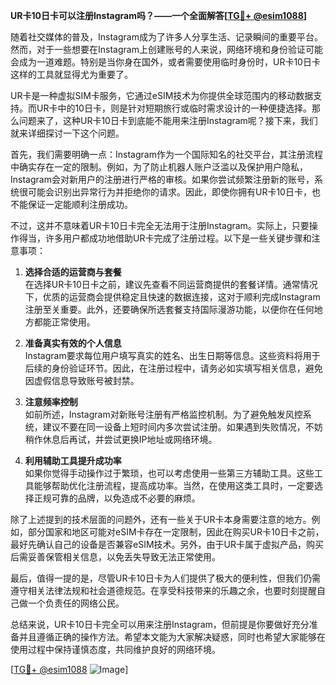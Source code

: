 **UR卡10日卡可以注册Instagram吗？——一个全面解答[[TG💪+ @esim1088](https://t.me/s/esim1088)]**

随着社交媒体的普及，Instagram成为了许多人分享生活、记录瞬间的重要平台。然而，对于一些想要在Instagram上创建账号的人来说，网络环境和身份验证可能会成为一道难题。特别是当你身在国外，或者需要使用临时身份时，UR卡10日卡这样的工具就显得尤为重要了。

UR卡是一种虚拟SIM卡服务，它通过eSIM技术为你提供全球范围内的移动数据支持。而UR卡中的10日卡，则是针对短期旅行或临时需求设计的一种便捷选择。那么问题来了，这种UR卡10日卡到底能不能用来注册Instagram呢？接下来，我们就来详细探讨一下这个问题。

首先，我们需要明确一点：Instagram作为一个国际知名的社交平台，其注册流程中确实存在一定的限制。例如，为了防止机器人账户泛滥以及保护用户隐私，Instagram会对新用户的注册进行严格的审核。如果你尝试频繁注册新的账号，系统很可能会识别出异常行为并拒绝你的请求。因此，即使你拥有UR卡10日卡，也不能保证一定能顺利注册成功。

不过，这并不意味着UR卡10日卡完全无法用于注册Instagram。实际上，只要操作得当，许多用户都成功地借助UR卡完成了注册过程。以下是一些关键步骤和注意事项：

1. **选择合适的运营商与套餐**  
   在选择UR卡10日卡之前，建议先查看不同运营商提供的套餐详情。通常情况下，优质的运营商会提供稳定且快速的数据连接，这对于顺利完成Instagram注册至关重要。此外，还要确保所选套餐支持国际漫游功能，以便你在任何地方都能正常使用。

2. **准备真实有效的个人信息**  
   Instagram要求每位用户填写真实的姓名、出生日期等信息。这些资料将用于后续的身份验证环节。因此，在注册过程中，请务必如实填写相关信息，避免因虚假信息导致账号被封禁。

3. **注意频率控制**  
   如前所述，Instagram对新账号注册有严格监控机制。为了避免触发风控系统，建议不要在同一设备上短时间内多次尝试注册。如果遇到失败情况，不妨稍作休息后再试，并尝试更换IP地址或网络环境。

4. **利用辅助工具提升成功率**  
   如果你觉得手动操作过于繁琐，也可以考虑使用一些第三方辅助工具。这些工具能够帮助优化注册流程，提高成功率。当然，在使用这类工具时，一定要选择正规可靠的品牌，以免造成不必要的麻烦。

除了上述提到的技术层面的问题外，还有一些关于UR卡本身需要注意的地方。例如，部分国家和地区可能对eSIM卡存在一定限制，因此在购买UR卡10日卡之前，最好先确认自己的设备是否兼容eSIM技术。另外，由于UR卡属于虚拟产品，购买后需妥善保管相关信息，以免丢失导致无法正常使用。

最后，值得一提的是，尽管UR卡10日卡为人们提供了极大的便利性，但我们仍需遵守相关法律法规和社会道德规范。在享受科技带来的乐趣之余，也要时刻提醒自己做一个负责任的网络公民。

总结来说，UR卡10日卡完全可以用来注册Instagram，但前提是你要做好充分准备并且遵循正确的操作方法。希望本文能为大家解决疑惑，同时也希望大家能够在使用过程中保持谨慎态度，共同维护良好的网络环境。

[[TG💪+ @esim1088](https://t.me/s/esim1088) ![Image](https://i.postimg.cc/4NQfJmqS/Snipaste-2025-05-13-00-14-12.png)]